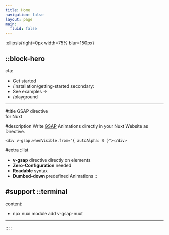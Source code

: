 ```yaml
---
title: Home
navigation: false
layout: page
main:
  fluid: false
---
```


:ellipsis{right=0px width=75% blur=150px}

::block-hero
---
cta:
  - Get started
  - /installation/getting-started
secondary:
  - See examples →
  - /playground
---



#title
GSAP directive<br />
for Nuxt

#description
Write [GSAP](https://gsap.com/) Animations directly in your Nuxt Website as Directive.

```vue
<div v-gsap.whenVisible.from="{ autoAlpha: 0 }"></div>
```

#extra
  ::list
  - **v-gsap** directive directly on elements
  - **Zero-Configuration** needed
  - **Readable** syntax
  - **Dumbed-down** predefined Animations
  ::

#support
  ::terminal
  ---
  content:
  - npx nuxi module add v-gsap-nuxt
  ---
  ::
::